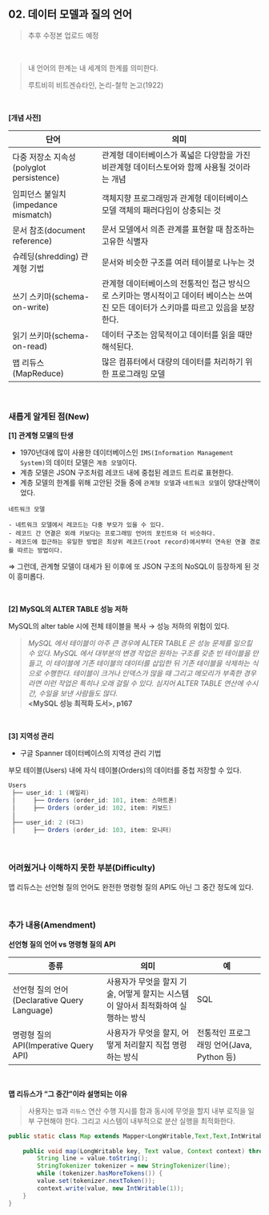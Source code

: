 ## 02. 데이터 모델과 질의 언어

> 추후 수정본 업로드 예정

<br>

> 내 언어의 한계는 내 세계의 한계를 의미한다.  
> 
> 루트비히 비트겐슈타인, 논리-철학 논고(1922)

<br>

**[개념 사전]** 

| 단어 | 의미 |
| --- | --- |
| 다중 저장소 지속성(polyglot persistence) | 관계형 데이터베이스가 폭넓은 다양함을 가진 비관계형 데이터스토어와 함께 사용될 것이라는 개념 |
| 임피던스 불일치(impedance mismatch) | 객체지향 프로그래밍과 관계형 데이터베이스 모델 객체의 패러다임이 상충되는 것 |
| 문서 참조(document reference) | 문서 모델에서 의존 관계를 표현할 때 참조하는 고유한 식별자 |
| 슈레딩(shredding) 관계형 기법 | 문서와 비슷한 구조를 여러 테이블로 나누는 것  |
| 쓰기 스키마(schema-on-write) | 관계형 데이터베이스의 전통적인 접근 방식으로 스키마는 명시적이고 데이터 베이스는 쓰여진 모든 데이터가 스키마를 따르고 있음을 보장한다. |
| 읽기 쓰키마(schema-on-read) | 데이터 구조는 암묵적이고 데이터를 읽을 때만 해석된다. |
| 맵 리듀스(MapReduce) | 많은 컴퓨터에서 대량의 데이터를 처리하기 위한 프로그래밍 모델 |

<br>

### 새롭게 알게된 점(New)

**[1] 관계형 모델의 탄생**

- 1970년대에 많이 사용한 데이터베이스인 `IMS(Information Management System)`의 데이터 모델은 `계층 모델`이다.
- 계층 모델은 JSON 구조처럼 레코드 내에 중첩된 레코드 트리로 표현한다.
- 계층 모델의 한계를 위해 고안된 것들 중에 `관계형 모델`과 `네트워크 모델`이 양대산맥이었다.

```text
네트워크 모델

- 네트워크 모델에서 레코드는 다중 부모가 있을 수 있다.
- 레코드 간 연결은 외래 키보다는 프로그래밍 언어의 포인트와 더 비슷하다.
- 레코드에 접근하는 유일한 방법은 최상위 레코드(root record)에서부터 연속된 연결 경로를 따르는 방법이다.
```
⇒ 그런데, 관계형 모델이 대세가 된 이후에 또 JSON 구조의 NoSQL이 등장하게 된 것이 흥미롭다.

<br>

**[2] MySQL의 ALTER TABLE 성능 저하**

MySQL의 alter table 시에 전체 테이블을 복사 → 성능 저하의 위험이 있다.

> *MySQL 에서 테이블이 아주 큰 경우에 ALTER TABLE 은 성능 문제를 일으킬 수 있다. MySQL 에서 대부분의 변경 작업은 원하는 구조를 갖춘 빈 테이블을 만들고, 이 테이블에 기존 테이블의 데이터를 삽입한 뒤 기존 테이블을 삭제하는 식으로 수행한다. 테이블이 크거나 인덱스가 많을 때 그리고 메모리가 부족한 경우라면 이런 작업은 특히나 오래 걸릴 수 있다. 심지어 ALTER TABLE 연산에 수시간, 수일을 보낸 사람들도 많다.*  
> **<MySQL 성능 최적화 도서>, p167**

</aside>

<br>

**[3] 지역성 관리**

- 구글 Spanner 데이터베이스의 지역성 관리 기법

부모 테이블(Users) 내에 자식 테이블(Orders)의 데이터를 중첩 저장할 수 있다.

```java
Users
 ├── user_id: 1 (헤일리)
 │     ├── Orders (order_id: 101, item: 스마트폰)
 │     ├── Orders (order_id: 102, item: 키보드)
 │
 ├── user_id: 2 (더그)
 │     ├── Orders (order_id: 103, item: 모니터)
```

<br>

### 어려웠거나 이해하지 못한 부분(Difficulty)

맵 리듀스는 선언형 질의 언어도 완전한 명령형 질의 API도 아닌 그 중간 정도에 있다.

<br>

### 추가 내용(Amendment)

**선언형 질의 언어 vs 명령형 질의 API**

| 종류 | 의미 | 예 |
| --- | --- | --- |
| 선언형 질의 언어(Declarative Query Language) | 사용자가 무엇을 할지 기술, 어떻게 할지는 시스템이 알아서 최적화하여 실행하는 방식 | SQL |
| 명령형 질의 API(Imperative Query API) | 사용자가 무엇을 할지, 어떻게 처리할지 직접 명령하는 방식 | 전통적인 프로그래밍 언어(Java, Python 등) |

<br>

**맵 리듀스가 “그 중간”이라 설명되는 이유**

> 사용자는 `맵`과 `리듀스` 연산 수행 지시를 함과 동시에 무엇을 할지 내부 로직을 일부 구현해야 한다. 그리고 시스템이 내부적으로 분산 실행을 최적화한다.
>

```java
public static class Map extends Mapper<LongWritable,Text,Text,IntWritable> {
 
	public void map(LongWritable key, Text value, Context context) throws IOException,InterruptedException {
		String line = value.toString();
		StringTokenizer tokenizer = new StringTokenizer(line);
		while (tokenizer.hasMoreTokens()) {
		value.set(tokenizer.nextToken());
		context.write(value, new IntWritable(1));
	}
}
```